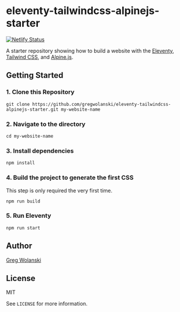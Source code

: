 # eleventy-tailwindcss-alpinejs-starter

[![Netlify Status](https://api.netlify.com/api/v1/badges/41f60883-4ae6-4920-aeb0-1ee226e2cfbe/deploy-status)](https://app.netlify.com/sites/360now/deploys)

A starter repository showing how to build a website with the [Eleventy](https://www.11ty.dev), [Tailwind CSS](https://tailwindcss.com), and [Alpine.js](https://github.com/alpinejs/alpine).

## Getting Started

### 1. Clone this Repository

```
git clone https://github.com/gregwolanski/eleventy-tailwindcss-alpinejs-starter.git my-website-name
```

### 2. Navigate to the directory

```
cd my-website-name
```

### 3. Install dependencies

```
npm install
```

### 4. Build the project to generate the first CSS

This step is only required the very first time.

```
npm run build
```

### 5. Run Eleventy

```
npm run start
```

## Author

[Greg Wolanski](https://gregwolanski.com)

## License

MIT

See `LICENSE` for more information.
